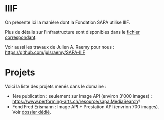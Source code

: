 # IIIF
On présente ici la manière dont la Fondation SAPA utilise IIIF.

Plus de détails sur l'infrastructure sont disponibles dans le [fichier correspondant](INFRASTRUCTURE.md).

Voir aussi les travaux de Julien A. Raemy pour nous : https://github.com/julsraemy/SAPA-IIIF
# Projets
Voici la liste des projets menés dans le domaine :
- 1ère publication : seulement sur Image API (environ 3'000 images) : https://www.performing-arts.ch/resource/sapa:MediaSearch?
- Fond Fred Erismann : Image API + Prestation API (envrion 700 images). Voir [dossier dédié](Erismann).
